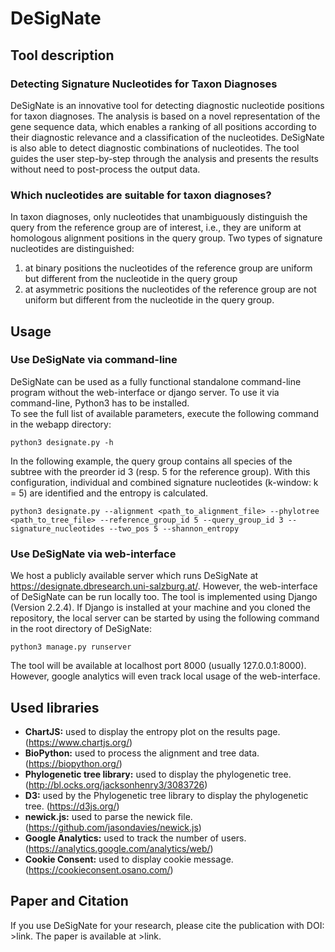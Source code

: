 # DeSigNate

## Tool description

### Detecting Signature Nucleotides for Taxon Diagnoses
DeSigNate is an innovative tool for detecting diagnostic nucleotide positions for taxon diagnoses. The analysis is based on a novel representation of the gene sequence data, which enables a ranking of all positions according to their diagnostic relevance and a classification of the nucleotides. DeSigNate is also able to detect diagnostic combinations of nucleotides. The tool guides the user step-by-step through the analysis and presents the results without need to post-process the output data.

### Which nucleotides are suitable for taxon diagnoses?
In taxon diagnoses, only nucleotides that unambiguously distinguish the query from the reference group are of interest, i.e., they are uniform at homologous alignment positions in the query group. Two types of signature nucleotides are distinguished:
1. at binary positions the nucleotides of the reference group are uniform but different from the nucleotide in the query group
2. at asymmetric positions the nucleotides of the reference group are not uniform but different from the nucleotide in the query group.

## Usage

### Use DeSigNate via command-line

DeSigNate can be used as a fully functional standalone command-line program without the web-interface or django server.
To use it via command-line, Python3 has to be installed.  
To see the full list of available parameters, execute the following command in the webapp directory:

```
python3 designate.py -h
```

In the following example, the query group contains all species of the subtree with the preorder id 3 (resp. 5 for the reference group). With this configuration, individual and combined signature  nucleotides (k-window: k = 5) are identified and the entropy is calculated.

```
python3 designate.py --alignment <path_to_alignment_file> --phylotree <path_to_tree_file> --reference_group_id 5 --query_group_id 3 --signature_nucleotides --two_pos 5 --shannon_entropy
```

### Use DeSigNate via web-interface

We host a publicly available server which runs DeSigNate at  https://designate.dbresearch.uni-salzburg.at/.
However, the web-interface of DeSigNate can be run locally too.
The tool is implemented using Django (Version 2.2.4). If Django is installed at your machine and you cloned the repository, the local server can be started by using the following command in the root directory of DeSigNate:
```
python3 manage.py runserver
```
The tool will be available at localhost port 8000 (usually 127.0.0.1:8000).
However, google analytics will even track local usage of the web-interface.


## Used libraries
- **ChartJS:** used to display the entropy plot on the results page. (https://www.chartjs.org/)
- **BioPython:** used to process the alignment and tree data. (https://biopython.org/)
- **Phylogenetic tree library:** used to display the phylogenetic tree. (http://bl.ocks.org/jacksonhenry3/3083726)
- **D3:** used by the Phylogenetic tree library to display the phylogenetic tree. (https://d3js.org/)
- **newick.js:** used to parse the newick file. (https://github.com/jasondavies/newick.js)
- **Google Analytics:** used to track the number of users. (https://analytics.google.com/analytics/web/)
- **Cookie Consent:** used to display cookie message. (https://cookieconsent.osano.com/)
## Paper and Citation
If you use DeSigNate for your research, please cite the publication with DOI: >link.
The paper is available at >link.
